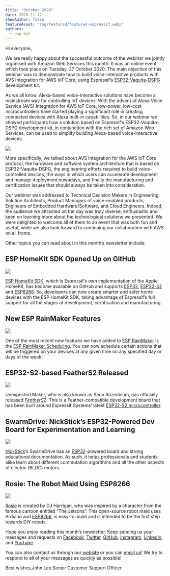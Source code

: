 ```yaml
---
title: "October 2020"
date: 2020-11-17
showAuthor: false
featureAsset: "img/featured/featured-espressif.webp"
authors:
  - esp-bot
---
```

Hi everyone,

We are really happy about the successful outcome of the webinar we jointly organised with Amazon Web Services this month. It was an online event which took place on Tuesday, 27 October 2020. The main objective of this webinar was to demonstrate how to build voice-interactive products with AVS Integration for AWS IoT Core, using Espressif’s [ESP32-Vaquita-DSPG](https://www.espressif.com/en/news/ESP32-Vaquita-DSPG_and_SDK) development kit.

As we all know, Alexa-based voice-interactive solutions have become a mainstream way for controlling IoT devices. With the advent of Alexa Voice Service (AVS) Integration for AWS IoT Core, low-power, low-cost microcontrollers have started playing a significant role in creating connected devices with Alexa built-in capabilities. So, in our webinar we showed participants how a solution based on Espressif’s ESP32-Vaquita-DSPG development kit, in conjunction with the rich set of Amazon Web Services, can be used to simplify building Alexa-based voice-interactive devices.

![](img/october-1.webp)

More specifically, we talked about AVS Integration for the AWS IoT Core protocol, the hardware and software system architecture that is based on ESP32-Vaquita-DSPG, the engineering efforts required to build voice-controlled devices, the ways in which users can accelerate development and manage deployment nowadays, and finally the manufacturing and certification issues that should always be taken into consideration.

Our webinar was addressed to Technical Decision Makers in Engineering, Solution Architects, Product Managers of voice-enabled products, Engineers of Embedded Hardware/Software, and Cloud Engineers. Indeed, the audience we attracted on the day was truly diverse, enthusiastic and keen on learning more about the technological solutions we presented. We were delighted to welcome all of them to an event that was both fun and useful, while we also look forward to continuing our collaboration with AWS on all fronts.

Other topics you can read about in this month’s newsletter include:

## __ESP HomeKit SDK Opened Up on GitHub__ 

![](img/october-2.webp)

[ESP HomeKit SDK](https://github.com/espressif/esp-homekit-sdk#esp-homekit-sdk), which is Espressif’s own implementation of the Apple HomeKit, has become available on GitHub and supports [ESP32](https://www.espressif.com/en/products/socs/esp32), [ESP32-S2](https://www.espressif.com/en/products/socs/esp32-s2) and [ESP8266](https://www.espressif.com/en/products/socs/esp8266). So, developers can now create smarter and safer home devices with the ESP HomeKit SDK, taking advantage of Espressif’s full support for all the stages of development, certification and manufacturing.

## __New ESP RainMaker Features__ 

![](img/october-3.webp)

One of the most recent new features we have added to [ESP RainMaker](https://rainmaker.espressif.com/) is the [ESP RainMaker Scheduling](https://rainmaker.espressif.com/docs/scheduling.html). You can now schedule certain actions that will be triggered on your devices at any given time on any specified day or days of the week.

## __ESP32-S2-based FeatherS2 Released__ 

![](img/october-4.webp)

Unexpected Maker, who is also known as Seon Rozenblum, has officially released [*FeatherS2*](https://unexpectedmaker.com/shop/feathers2-esp32-s2). This is a Feather-compatible development board that has been built around Espressif Systems’ latest [ESP32-S2 microcontroller](https://www.espressif.com/en/products/socs/esp32-s2).

## __SwarmDrive: NickStick’s ESP32-Powered Dev Board for Experimentation and Learning__ 

![](img/october-5.webp)

[NickStick](https://www.crowdsupply.com/nickstick)’s SwarmDrive has an [ESP32](https://www.espressif.com/en/products/socs/esp32)-powered board and strong educational documentation. As such, it helps professionals and students alike learn about different commutation algorithms and all the other aspects of electric (BLDC) motors.

## __Rosie: The Robot Maid Using ESP8266__ 

![](img/october-6.webp)

[Rosie](https://www.personalrobots.biz/rosie-the-robot-maid-replica-using-esp8266-and-arduino/) is created by DJ Harrigan, who was inspired by a character from the famous cartoon entitled “The Jetsons”. This open-source robot maid uses Arduino and [ESP8266](https://www.espressif.com/en/products/socs/esp8266), is easy-to-build and is intended to be the first step towards DIY robots.

Hope you enjoy reading this month’s newsletter. Keep sending us your messages and requests on [Facebook](https://espressif.us15.list-manage.com/track/click?u=40830afd8eb6f70ab5e47b7a4&id=c4a255994f&e=309e9b0452), [Twitter](https://espressif.us15.list-manage.com/track/click?u=40830afd8eb6f70ab5e47b7a4&id=65227f5ce9&e=309e9b0452), [GitHub](https://github.com/espressif), [Instagram](https://espressif.us15.list-manage.com/track/click?u=40830afd8eb6f70ab5e47b7a4&id=7a5d88fa55&e=309e9b0452), [LinkedIn](https://espressif.us15.list-manage.com/track/click?u=40830afd8eb6f70ab5e47b7a4&id=4a49c35eb3&e=309e9b0452), and [YouTube](https://espressif.us15.list-manage.com/track/click?u=40830afd8eb6f70ab5e47b7a4&id=60d3d0280a&e=309e9b0452).

You can also contact us through our [website](https://www.espressif.com/en/contact-us/sales-questions) or you can [email us](mailto://newsletter@espressif.com)! We try to respond to all of your messages as quickly as possible!

Best wishes,John Lee.Senior Customer Support Officer
